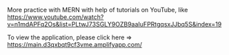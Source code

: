 More practice with MERN with help of tutorials on YouTube, like
https://www.youtube.com/watch?v=n1mdAPFq2Os&list=PLtwJ73SGLY9OZB9aaIuFPRtgqsxJJbq5S&index=19

To view the application, please click here => https://main.d3qxbqt9cf3vme.amplifyapp.com/

